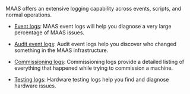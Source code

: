<!-- "Log reference" -->
MAAS offers an extensive logging capability across events, scripts, and normal operations.

- [Event logs](/t/event-logs-reference/5252): MAAS event logs will help you diagnose a very large percentage of MAAS issues.

- [Audit event logs](/t/audit-event-logs-reference/5256): Audit event logs help you discover who changed something in the MAAS infrastructure.

- [Commissioning logs](/t/commissioning-logs-reference/5248): Commissioning logs provide a detailed listing of everything that happened while trying to commission a machine.

- [Testing logs](/t/test-logs-reference/5314): Hardware testing logs help you find and diagnose hardware issues.
